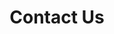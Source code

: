---
title: Contact Us
bannerimg: /uploads/project-2-kiosk.jpg
contactformemail: tyrellcurryio+dev@gmail.com
mailingaddress: Friends of Churn Creek Protected Area Society Box 4144, Williams Lake, B.C. V2G 2V2. 
executivecontact:
  - role: President
    name: Peter Opie
    phone: 250-392-1440
    email: peter&skye@telus.net
  - role: Vice President
    name: Phyllis Webstad
    phone: 250-989-2222
    email: ttpmjack@hotmail.com
  - role: Treasurer
    name: Glen Davidson
    phone: 250-398-5809
    email: gcdavidson@shaw.ca
  - role: Secretary 
    name: Kristi Iverson
    phone: 250-396-7403
    email: iversonkristi@gmail.com
---